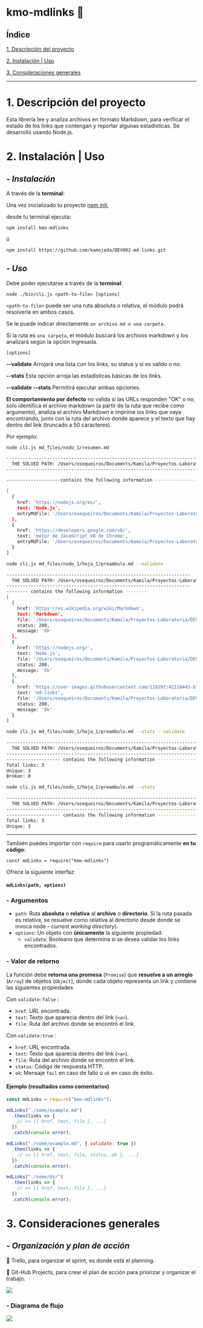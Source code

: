 # **kmo-mdlinks** 🔗

## Índice

 [1. Descripción del proyecto](#1-descripción-del-proyecto)

 [2. Instalación | Uso](#2-instalación-Uso)
 
 [3. Consideraciones generales](#3-consideraciones-generales)

***

# **1. Descripción del proyecto**
Esta librería lee y analiza archivos en formato Markdown, para verificar el estado de los links que contengan y reportar algunas estadísticas. Se desarrolló usando Node.js.

# **2. Instalación | Uso**
## ***- Instalación***
 A través de la **terminal**:

Una vez inicializado tu proyecto [npm init]("https://docs.npmjs.com/cli/v9/commands/npm-init"),

desde tu terminal ejecuta:

`npm install kmo-mdlinks`
 
 ó

 `npm install https://github.com/kamojeda/DEV002-md-links.git`

## ***- Uso***
Debe poder ejecutarse a través de la **terminal**:

```
node ./bin/cli.js <path-to-file> [options]
```

`<path-to-file>` puede ser una ruta absoluta o relativa, el módulo podrá resolverla en ambos casos.

Se le puede indicar directamente `un archivo md o una carpeta.` 

Si la ruta es `una carpeta`, el módulo buscará los archivos markdown y los analizará según la opción ingresada.

`[options]`

**--validate**
Arrojará una lista con los links, su status y si es valido o no.

**--stats** Esta opción arroja las estadísticas básicas de los links.

**--validate --stats** Permitirá ejecutar ambas opciones.

**El comportamiento por defecto** no valida si las URLs responden "OK" o no, solo identifica el archivo markdown (a partir de la ruta que recibe como argumento), analiza el archivo Markdown e imprime los links que vaya encontrando, junto con la ruta del archivo donde aparece y el texto que hay dentro del link (truncado a 50 caracteres).

Por ejemplo:

```
node cli.js md_files/nodo_1/resumen.md 
```
```sh
---------------------------------------------------------------------------
  THE SOLVED PATH: /Users/osequeiros/Documents/Kamila/Proyectos-Laboratoria/DEV002-md-links/md_files/nodo_1/resumen.md
---------------------------------------------------------------------------

--------------------contains the following information --------------------

[
  {
    href: 'https://nodejs.org/es/',
    text: 'Node.js',
    entryMdFile: '/Users/osequeiros/Documents/Kamila/Proyectos-Laboratoria/DEV002-md-links/md_files/nodo_1/resumen.md'
  },
  {
    href: 'https://developers.google.com/v8/',
    text: 'motor de JavaScript V8 de Chrome',
    entryMdFile: '/Users/osequeiros/Documents/Kamila/Proyectos-Laboratoria/DEV002-md-links/md_files/nodo_1/resumen.md'
  }
]
```
```sh
node cli.js md_files/nodo_1/hoja_1/preambulo.md --validate
```
```sh
--------------------------------------------------------------------
  THE SOLVED PATH: /Users/osequeiros/Documents/Kamila/Proyectos-Laboratoria/DEV002-md-links/md_files/nodo_1/hoja_1/preambulo.md
--------------------------------------------------------------------
-------- contains the following information --------
[
  {
    href: 'https://es.wikipedia.org/wiki/Markdown',
    text: 'Markdown',
    file: '/Users/osequeiros/Documents/Kamila/Proyectos-Laboratoria/DEV002-md-links/md_files/nodo_1/hoja_1/preambulo.md',
    status: 200,
    message: 'Ok'
  },
  {
    href: 'https://nodejs.org/',
    text: 'Node.js',
    file: '/Users/osequeiros/Documents/Kamila/Proyectos-Laboratoria/DEV002-md-links/md_files/nodo_1/hoja_1/preambulo.md',
    status: 200,
    message: 'Ok'
  },
  {
    href: 'https://user-images.githubusercontent.com/110297/42118443-b7a5f1f0-7bc8-11e8-96ad-9cc5593715a6.jpg',
    text: 'md-links',
    file: '/Users/osequeiros/Documents/Kamila/Proyectos-Laboratoria/DEV002-md-links/md_files/nodo_1/hoja_1/preambulo.md',
    status: 200,
    message: 'Ok'
  }
]
```
```sh
node cli.js md_files/nodo_1/hoja_1/preambulo.md --stats --validate
```
```sh
---------------------------------------------------------------------------
  THE SOLVED PATH: /Users/osequeiros/Documents/Kamila/Proyectos-Laboratoria/DEV002-md-links/md_files/nodo_1/hoja_1/preambulo.md
---------------------------------------------------------------------------
-------------------- contains the following information --------------------
Total links: 3
Unique: 3
Broken: 0
```
```sh
node cli.js md_files/nodo_1/hoja_1/preambulo.md --stats
```
```sh
---------------------------------------------------------------------------
  THE SOLVED PATH: /Users/osequeiros/Documents/Kamila/Proyectos-Laboratoria/DEV002-md-links/md_files/nodo_1/hoja_1/preambulo.md
---------------------------------------------------------------------------
-------------------- contains the following information --------------------
Total links: 3
Unique: 3
```
----------
También puedes importar con `require` para usarlo
  programáticamente **en tu código**:

`const mdLinks = require("kmo-mdlinks")`

Ofrece la siguiente interfaz:
#### `mdLinks(path, options)`

### - Argumentos

* `path`: Ruta **absoluta** o **relativa** al **archivo** o **directorio**.
Si la ruta pasada es relativa, se resuelve como relativa al directorio
desde donde se invoca node - _current working directory_).
* `options`: Un objeto con **únicamente** la siguiente propiedad:
  - `validate`: Booleano que determina si se desea validar los links
    encontrados.

### - Valor de retorno

La función debe **retorna una promesa** (`Promise`) que **resuelve a un arreglo**
(`Array`) de objetos (`Object`), donde cada objeto representa un link y contiene
las siguientes propiedades

Con `validate:false` :

* `href`: URL encontrada.
* `text`: Texto que aparecía dentro del link (`<a>`).
* `file`: Ruta del archivo donde se encontró el link.

Con `validate:true` :

* `href`: URL encontrada.
* `text`: Texto que aparecía dentro del link (`<a>`).
* `file`: Ruta del archivo donde se encontró el link.
* `status`: Código de respuesta HTTP.
* `ok`: Mensaje `fail` en caso de fallo u `ok` en caso de éxito.

#### Ejemplo (resultados como comentarios)
```js
const mdLinks = require("kmo-mdlinks");

mdLinks("./some/example.md")
  .then(links => {
    // => [{ href, text, file }, ...]
  })
  .catch(console.error);

mdLinks("./some/example.md", { validate: true })
  .then(links => {
    // => [{ href, text, file, status, ok }, ...]
  })
  .catch(console.error);

mdLinks("./some/dir")
  .then(links => {
    // => [{ href, text, file }, ...]
  })
  .catch(console.error);
```

# **3. Consideraciones generales**
## ***- Organización y plan de acción***

📅 Trello, para organizar el sprint, es donde está el planning.

📅 Git-Hub Projects, para crear el plan de acción para priorizar y organizar el trabajo.

![](img-README/Git-Hub_Projects.png)

### - Diagrama de flujo
![](img-README/Diagrama_Flujo.jpeg)



